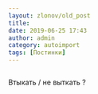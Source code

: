 ```yaml
---
layout: zlonov/old_post
title: 
date: 2019-06-25 17:43
author: admin
category: autoimport
tags: [Постинки]
---
```

<!-- wp:image {"id":72673, "align": "center"} -->
<div class="wp-block-image"><figure class="aligncenter"><img src="/assets/uploads/avk7c04uyh631.jpg" alt="" class="wp-image-72673" /></figure></div>
<!-- /wp:image -->


Втыкать / не выткать ?

